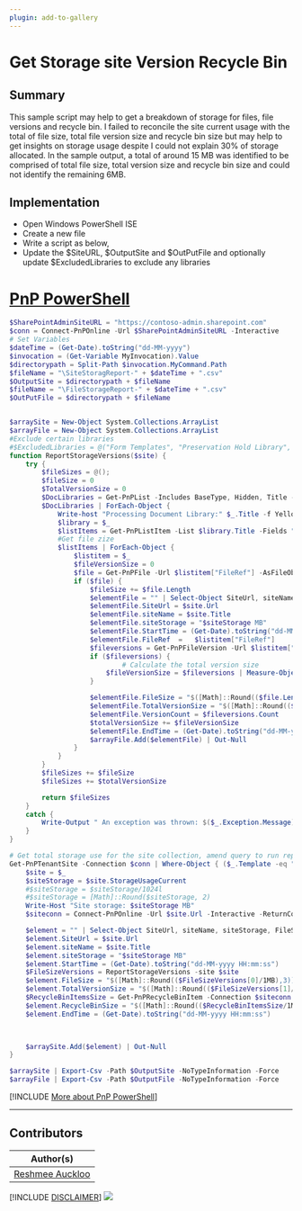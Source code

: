```yaml
---
plugin: add-to-gallery
---
```


# Get Storage site Version Recycle Bin

## Summary

This sample script may help to get a breakdown of storage for files, file versions and recycle bin. I failed to reconcile the site current usage with the total of file size, total file version size and recycle bin size but may help to get insights on storage usage despite I could not explain 30% of storage allocated. In the sample output, a total of around 15 MB was identified to be comprised of total file size, total version size and recycle bin size and could not identify the remaining 6MB. 

## Implementation

- Open Windows PowerShell ISE
- Create a new file
- Write a script as below,
- Update the $SiteURL, $OutputSite and $OutPutFile and optionally update $ExcludedLibraries to exclude any libraries

# [PnP PowerShell](#tab/pnpps)

```powershell
$SharePointAdminSiteURL = "https://contoso-admin.sharepoint.com"
$conn = Connect-PnPOnline -Url $SharePointAdminSiteURL -Interactive
# Set Variables
$dateTime = (Get-Date).toString("dd-MM-yyyy")
$invocation = (Get-Variable MyInvocation).Value
$directorypath = Split-Path $invocation.MyCommand.Path
$fileName = "\SiteStoragReport-" + $dateTime + ".csv"
$OutputSite = $directorypath + $fileName
$fileName = "\FileStorageReport-" + $dateTime + ".csv"
$OutPutFile = $directorypath + $fileName


$arraySite = New-Object System.Collections.ArrayList
$arrayFile = New-Object System.Collections.ArrayList
#Exclude certain libraries
#$ExcludedLibraries = @("Form Templates", "Preservation Hold Library", "Site Assets", "Site Pages", "Images", "Pages", "Settings", "Videos", "Site Collection Documents", "Site Collection Images", "Style Library", "AppPages", "Apps for SharePoint", "Apps for Office")
function ReportStorageVersions($site) {
    try {
        $fileSizes = @(); 
        $fileSize = 0 
        $TotalVersionSize = 0
        $DocLibraries = Get-PnPList -Includes BaseType, Hidden, Title -Connection $siteconn | Where-Object { $_.BaseType -eq "DocumentLibrary" -and $_.Hidden -eq $False -and $_.Title -notin $ExcludedLibraries }
        $DocLibraries | ForEach-Object {
            Write-host "Processing Document Library:" $_.Title -f Yellow
            $library = $_
            $listItems = Get-PnPListItem -List $library.Title -Fields "ID" -PageSize 1000 -Connection $siteconn
            #Get file zize
            $listItems | ForEach-Object {
                $listitem = $_
                $fileVersionSize = 0
                $file = Get-PnPFile -Url $listitem["FileRef"] -AsFileObject -ErrorAction SilentlyContinue -Connection $siteconn  
                if ($file) {
                    $fileSize += $file.Length          
                    $elementFile = "" | Select-Object SiteUrl, siteName, siteStorage, FileRef,FileSize,TotalVersionSize,VersionCount,StartTime, EndTime
                    $elementFile.SiteUrl = $site.Url
                    $elementFile.siteName = $site.Title
                    $elementFile.siteStorage = "$siteStorage MB"
                    $elementFile.StartTime = (Get-Date).toString("dd-MM-yyyy HH:mm:ss")
                    $elementFile.FileRef  =   $listitem["FileRef"]
                    $fileversions = Get-PnPFileVersion -Url $listitem["FileRef"] -Connection $siteconn
                    if ($fileversions) {
                            # Calculate the total version size
                        $fileVersionSize = $fileversions | Measure-Object -Property Size -Sum | Select-Object -ExpandProperty Sum                                                   
                    }

                    $elementFile.FileSize = "$([Math]::Round(($file.Length/1MB),3)) MB" 
                    $elementFile.TotalVersionSize = "$([Math]::Round(($fileVersionSize/1MB),3)) MB"
                    $elementFile.VersionCount = $fileversions.Count
                    $totalVersionSize += $fileVersionSize
                    $elementFile.EndTime = (Get-Date).toString("dd-MM-yyyy HH:mm:ss")
                    $arrayFile.Add($elementFile) | Out-Null 
                }        
            }
        }
        $fileSizes += $fileSize
        $fileSizes += $totalVersionSize   

        return $fileSizes
    }
    catch {
        Write-Output " An exception was thrown: $($_.Exception.Message)" -ForegroundColor Red
    } 
}

# Get total storage use for the site collection, amend query to run reports against site collection(s)
Get-PnPTenantSite -Connection $conn | Where-Object { ($_.Template -eq "GROUP#0" -or $_.Template -eq "SITEPAGEPUBLISHING#0") -and $_.Title -eq "Company 311"} | ForEach-Object {
    $site = $_
    $siteStorage = $site.StorageUsageCurrent
    #$siteStorage = $siteStorage/1024l
    #$siteStorage = [Math]::Round($siteStorage, 2)
    Write-Host "Site storage: $siteStorage MB"
    $siteconn = Connect-PnPOnline -Url $site.Url -Interactive -ReturnConnection

    $element = "" | Select-Object SiteUrl, siteName, siteStorage, FileSize, StartTime,TotalVersionSize, RecycleBinSize,EndTime
    $element.SiteUrl = $site.Url
    $element.siteName = $site.Title
    $element.siteStorage = "$siteStorage MB"
    $element.StartTime = (Get-Date).toString("dd-MM-yyyy HH:mm:ss")
    $FileSizeVersions = ReportStorageVersions -site $site
    $element.FileSize = "$([Math]::Round(($FileSizeVersions[0]/1MB),3)) MB" 
    $element.TotalVersionSize = "$([Math]::Round(($FileSizeVersions[1]/1MB),3)) MB"
    $RecycleBinItemsSize = Get-PnPRecycleBinItem -Connection $siteconn | Measure-Object -Property Size -Sum | Select-Object -ExpandProperty Sum
    $element.RecycleBinSize = "$([Math]::Round(($RecycleBinItemsSize/1MB),3)) MB"
    $element.EndTime = (Get-Date).toString("dd-MM-yyyy HH:mm:ss")

 

    $arraySite.Add($element) | Out-Null 
}  

$arraySite | Export-Csv -Path $OutputSite -NoTypeInformation -Force 
$arrayFile | Export-Csv -Path $OutputFile -NoTypeInformation -Force

```
[!INCLUDE [More about PnP PowerShell](../../docfx/includes/MORE-PNPPS.md)]
***

## Contributors

| Author(s) |
|-----------|
| [Reshmee Auckloo](https://github.com/reshmee011)|

[!INCLUDE [DISCLAIMER](../../docfx/includes/DISCLAIMER.md)]
<img src="https://m365-visitor-stats.azurewebsites.net/script-samples/scripts/spo-get-storage-site-versionsrecyclebin" aria-hidden="true" />
